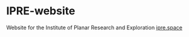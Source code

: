 # IPRE-website
Website for the Institute of Planar Research and Exploration
[ipre.space](ipre.space)
